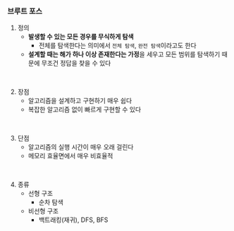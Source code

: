 ### 브루트 포스

1. 정의
   - **발생할 수 있는 모든 경우를 무식하게 탐색**
     - 전체를 탐색한다는 의미에서 `전체 탐색`, `완전 탐색`이라고도 한다
   - **설계할 때는 해가 하나 이상 존재한다는 가정**을 세우고 모든 범위를 탐색하기 때문에 무조건 정답을 찾을 수 있다

<br>

2. 장점
   - 알고리즘을 설계하고 구현하기 매우 쉽다
   - 복잡한 알고리즘 없이 빠르게 구현할 수 있다

<br>

3. 단점
   - 알고리즘의 실행 시간이 매우 오래 걸린다
   - 메모리 효율면에서 매우 비효율적

<br>

4. 종류
   - 선형 구조
     - 순차 탐색
   - 비선형 구조
     - 백트래킹(재귀), DFS, BFS
